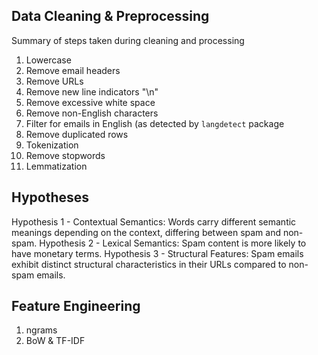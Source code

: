 ## Data Cleaning & Preprocessing

Summary of steps taken during cleaning and processing
1. Lowercase
2. Remove email headers
3. Remove URLs
4. Remove new line indicators "\n"
5. Remove excessive white space
6. Remove non-English characters
7. Filter for emails in English (as detected by `langdetect` package
8. Remove duplicated rows
9. Tokenization
10. Remove stopwords
11. Lemmatization

## Hypotheses

Hypothesis 1 - Contextual Semantics: Words carry different semantic meanings depending on the context, differing between spam and non-spam. 
Hypothesis 2 - Lexical Semantics: Spam content is more likely to have monetary terms.
Hypothesis 3 - Structural Features: Spam emails exhibit distinct structural characteristics in their URLs compared to non-spam emails.

## Feature Engineering

1. ngrams
2. BoW & TF-IDF
